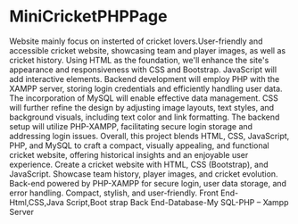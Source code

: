 # MiniCricketPHPPage
Website mainly focus on insterted of cricket lovers.User-friendly and accessible cricket website, showcasing team and player images, as well as cricket history. Using HTML as the foundation, we'll enhance the site's appearance and responsiveness with CSS and Bootstrap. JavaScript will add interactive elements. Backend development will employ PHP with the XAMPP server, storing login credentials and efficiently handling user data. The incorporation of MySQL will enable effective data management. CSS will further refine the design by adjusting image layouts, text styles, and background visuals, including text color and link formatting. The backend setup will utilize PHP-XAMPP, facilitating secure login storage and addressing login issues. Overall, this project blends HTML, CSS, JavaScript, PHP, and MySQL to craft a compact, visually appealing, and functional cricket website, offering historical insights and an enjoyable user experience.
Create a cricket website with HTML, CSS (Bootstrap), and JavaScript. Showcase team history, player images, and cricket evolution. Back-end powered by PHP-XAMPP for secure login, user data storage, and error handling. Compact, stylish, and user-friendly.
Front End-Html,CSS,Java Script,Boot strap
Back End-Database-My SQL-PHP – Xampp Server
